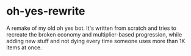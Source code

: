 # oh-yes-rewrite
A remake of my old oh yes bot. It's written from scratch and tries to recreate
the broken economy and multiplier-based progression, while adding new stuff and
not dying every time someone uses more than 1K items at once.